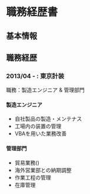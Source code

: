 # 職務経歴書

## 基本情報

## 職務経歴

### 2013/04 - : 東京計装

 職務：製造エンジニア & 管理部門

#### 製造エンジニア

 - 自社製品の製造・メンテナス
 - 工場内の装置の管理
 - VBAを用いた業務改善


#### 管理部門

 - 貿易業務()
 - 海外営業部との納期調整
 - 作業工程の管理
 - 在庫管理
